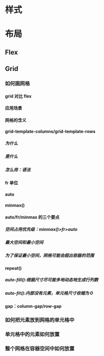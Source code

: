 # 样式

# 布局

## Flex

## Grid

### 如何画网格

#### grid 对比 flex

#### 应用场景

#### 网格的含义

#### grid-template-columns/grid-template-rows

##### 为什么

##### 是什么

##### 怎么用：语法

#### fr 单位

#### auto

#### minmax()

#### auto/fr/minmax 的三个要点

##### 空间占用优先级：minmax()>fr>auto

##### 最大空间和最小空间

##### 为了保证最小空间，网格可能会超出容器的范围

#### repeat()

##### auto-fill():根据尺寸尽可能多地动态地生成行列数

##### auto-fit():内部没有元素，单元格尺寸收缩为 0

#### gap：column-gap/row-gap

####

### 如何把元素放到网格的单元格中

####

####

####

####

### 单元格中的元素如何放置

### 整个网格在容器空间中如何放置
